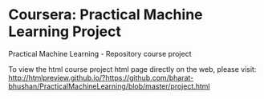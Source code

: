 Coursera: Practical Machine Learning Project
========================================================
Practical Machine Learning - Repository course project

To view the html course project html page directly on the web, please visit:
http://htmlpreview.github.io/?https://github.com/bharat-bhushan/PracticalMachineLearning/blob/master/project.html
